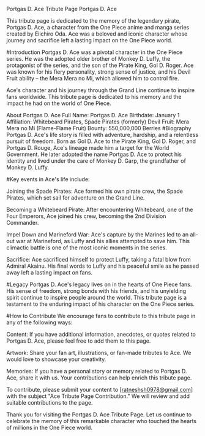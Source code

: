 Portgas D. Ace Tribute Page
Portgas D. Ace

This tribute page is dedicated to the memory of the legendary pirate, Portgas D. Ace, a character from the One Piece anime and manga series created by Eiichiro Oda. Ace was a beloved and iconic character whose journey and sacrifice left a lasting impact on the One Piece world.

#Introduction
Portgas D. Ace was a pivotal character in the One Piece series. He was the adopted older brother of Monkey D. Luffy, the protagonist of the series, and the son of the Pirate King, Gol D. Roger. Ace was known for his fiery personality, strong sense of justice, and his Devil Fruit ability – the Mera Mera no Mi, which allowed him to control fire.

Ace's character and his journey through the Grand Line continue to inspire fans worldwide. This tribute page is dedicated to his memory and the impact he had on the world of One Piece.

About Portgas D. Ace
Full Name: Portgas D. Ace
Birthdate: January 1
Affiliation: Whitebeard Pirates, Spade Pirates (formerly)
Devil Fruit: Mera Mera no Mi (Flame-Flame Fruit)
Bounty: 550,000,000 Berries
#Biography
Portgas D. Ace's life story is filled with adventure, hardship, and a relentless pursuit of freedom. Born as Gol D. Ace to the Pirate King, Gol D. Roger, and Portgas D. Rouge, Ace's lineage made him a target for the World Government. He later adopted the name Portgas D. Ace to protect his identity and lived under the care of Monkey D. Garp, the grandfather of Monkey D. Luffy.

#Key events in Ace's life include:

Joining the Spade Pirates: Ace formed his own pirate crew, the Spade Pirates, which set sail for adventure on the Grand Line.

Becoming a Whitebeard Pirate: After encountering Whitebeard, one of the Four Emperors, Ace joined his crew, becoming the 2nd Division Commander.

Impel Down and Marineford War: Ace's capture by the Marines led to an all-out war at Marineford, as Luffy and his allies attempted to save him. This climactic battle is one of the most iconic moments in the series.

Sacrifice: Ace sacrificed himself to protect Luffy, taking a fatal blow from Admiral Akainu. His final words to Luffy and his peaceful smile as he passed away left a lasting impact on fans.

#Legacy
Portgas D. Ace's legacy lives on in the hearts of One Piece fans. His sense of freedom, strong bonds with his friends, and his unyielding spirit continue to inspire people around the world. This tribute page is a testament to the enduring impact of his character on the One Piece series.

#How to Contribute
We encourage fans to contribute to this tribute page in any of the following ways:

Content: If you have additional information, anecdotes, or quotes related to Portgas D. Ace, please feel free to add them to this page.

Artwork: Share your fan art, illustrations, or fan-made tributes to Ace. We would love to showcase your creativity.

Memories: If you have a personal story or memory related to Portgas D. Ace, share it with us. Your contributions can help enrich this tribute page.

To contribute, please submit your content to [ratneshsh0978@gmail.com] with the subject "Ace Tribute Page Contribution." We will review and add suitable contributions to the page.

Thank you for visiting the Portgas D. Ace Tribute Page. Let us continue to celebrate the memory of this remarkable character who touched the hearts of millions in the One Piece world.